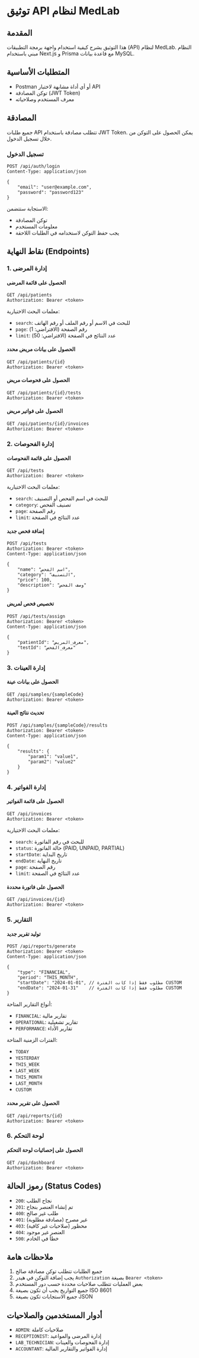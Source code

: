 # توثيق API لنظام MedLab

## المقدمة

هذا التوثيق يشرح كيفية استخدام واجهة برمجة التطبيقات (API) لنظام MedLab. النظام مبني باستخدام Next.js و Prisma مع قاعدة بيانات MySQL.

## المتطلبات الأساسية

- Postman أو أي أداة مشابهة لاختبار API
- توكن المصادقة (JWT Token)
- معرف المستخدم وصلاحياته

## المصادقة

جميع طلبات API تتطلب مصادقة باستخدام JWT Token. يمكن الحصول على التوكن من خلال تسجيل الدخول.

### تسجيل الدخول

```http
POST /api/auth/login
Content-Type: application/json

{
    "email": "user@example.com",
    "password": "password123"
}
```

الاستجابة ستتضمن:

- توكن المصادقة
- معلومات المستخدم
- يجب حفظ التوكن لاستخدامه في الطلبات اللاحقة

## نقاط النهاية (Endpoints)

### 1. إدارة المرضى

#### الحصول على قائمة المرضى

```http
GET /api/patients
Authorization: Bearer <token>
```

معلمات البحث الاختيارية:

- `search`: للبحث في الاسم أو رقم الملف أو رقم الهاتف
- `page`: رقم الصفحة (الافتراضي: 1)
- `limit`: عدد النتائج في الصفحة (الافتراضي: 50)

#### الحصول على بيانات مريض محدد

```http
GET /api/patients/{id}
Authorization: Bearer <token>
```

#### الحصول على فحوصات مريض

```http
GET /api/patients/{id}/tests
Authorization: Bearer <token>
```

#### الحصول على فواتير مريض

```http
GET /api/patients/{id}/invoices
Authorization: Bearer <token>
```

### 2. إدارة الفحوصات

#### الحصول على قائمة الفحوصات

```http
GET /api/tests
Authorization: Bearer <token>
```

معلمات البحث الاختيارية:

- `search`: للبحث في اسم الفحص أو التصنيف
- `category`: تصنيف الفحص
- `page`: رقم الصفحة
- `limit`: عدد النتائج في الصفحة

#### إضافة فحص جديد

```http
POST /api/tests
Authorization: Bearer <token>
Content-Type: application/json

{
    "name": "اسم الفحص",
    "category": "التصنيف",
    "price": 100,
    "description": "وصف الفحص"
}
```

#### تخصيص فحص لمريض

```http
POST /api/tests/assign
Authorization: Bearer <token>
Content-Type: application/json

{
    "patientId": "معرف_المريض",
    "testId": "معرف_الفحص"
}
```

### 3. إدارة العينات

#### الحصول على بيانات عينة

```http
GET /api/samples/{sampleCode}
Authorization: Bearer <token>
```

#### تحديث نتائج العينة

```http
POST /api/samples/{sampleCode}/results
Authorization: Bearer <token>
Content-Type: application/json

{
    "results": {
        "param1": "value1",
        "param2": "value2"
    }
}
```

### 4. إدارة الفواتير

#### الحصول على قائمة الفواتير

```http
GET /api/invoices
Authorization: Bearer <token>
```

معلمات البحث الاختيارية:

- `search`: للبحث في رقم الفاتورة
- `status`: حالة الفاتورة (PAID, UNPAID, PARTIAL)
- `startDate`: تاريخ البداية
- `endDate`: تاريخ النهاية
- `page`: رقم الصفحة
- `limit`: عدد النتائج في الصفحة

#### الحصول على فاتورة محددة

```http
GET /api/invoices/{id}
Authorization: Bearer <token>
```

### 5. التقارير

#### توليد تقرير جديد

```http
POST /api/reports/generate
Authorization: Bearer <token>
Content-Type: application/json

{
    "type": "FINANCIAL",
    "period": "THIS_MONTH",
    "startDate": "2024-01-01", // مطلوب فقط إذا كانت الفترة CUSTOM
    "endDate": "2024-01-31"    // مطلوب فقط إذا كانت الفترة CUSTOM
}
```

أنواع التقارير المتاحة:

- `FINANCIAL`: تقارير مالية
- `OPERATIONAL`: تقارير تشغيلية
- `PERFORMANCE`: تقارير الأداء

الفترات الزمنية المتاحة:

- `TODAY`
- `YESTERDAY`
- `THIS_WEEK`
- `LAST_WEEK`
- `THIS_MONTH`
- `LAST_MONTH`
- `CUSTOM`

#### الحصول على تقرير محدد

```http
GET /api/reports/{id}
Authorization: Bearer <token>
```

### 6. لوحة التحكم

#### الحصول على إحصائيات لوحة التحكم

```http
GET /api/dashboard
Authorization: Bearer <token>
```

## رموز الحالة (Status Codes)

- `200`: نجاح الطلب
- `201`: تم إنشاء العنصر بنجاح
- `400`: طلب غير صالح
- `401`: غير مصرح (مصادقة مطلوبة)
- `403`: محظور (صلاحيات غير كافية)
- `404`: العنصر غير موجود
- `500`: خطأ في الخادم

## ملاحظات هامة

1. جميع الطلبات تتطلب توكن مصادقة صالح
2. يجب إضافة التوكن في هيدر `Authorization` بصيغة `Bearer <token>`
3. بعض العمليات تتطلب صلاحيات محددة حسب دور المستخدم
4. جميع التواريخ يجب أن تكون بصيغة ISO 8601
5. جميع الاستجابات تكون بصيغة JSON

## أدوار المستخدمين والصلاحيات

- `ADMIN`: صلاحيات كاملة
- `RECEPTIONIST`: إدارة المرضى والمواعيد
- `LAB_TECHNICIAN`: إدارة الفحوصات والعينات
- `ACCOUNTANT`: إدارة الفواتير والتقارير المالية
